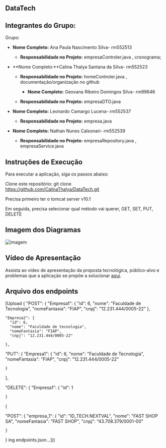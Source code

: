 ## DataTech

## Integrantes do Grupo:

Grupo:

- **Nome Completo:** Ana Paula Nascimento Silva- rm552513
  - **Responsabilidade no Projeto:** empresaControler.java , cronograma;

- **Nome Completo:**Calina Thalya Santana da Silva- rm552523
  - **Responsabilidade no Projeto:** homeControler.java , documentação/organização no github
 
    - **Nome Completo:** Geovana Ribeiro Domingos Silva- rm99646
  - **Responsabilidade no Projeto:** empresaDTO.java


- **Nome Completo:** Leonardo Camargo Lucena- rm552537
  - **Responsabilidade no Projeto:** empresa.java
 
- **Nome Completo:** Nathan Nunes Calsonari- rm552539
  - **Responsabilidade no Projeto:** empresaRepository.java , empresaService.java

    
## Instruções de Execução

Para executar a aplicação, siga os passos abaixo:

Clone este repositório: git clone https://github.com/CalinaThalya/DataTech.git

Precisa primeiro ter o tomcat server v10.1

Em seguida, precisa selecionar qual método vai querer, GET, SET, PUT, DELETE


## Imagem dos Diagramas


![imagem](https://github.com/CalinaThalya/DataTech/assets/116985483/a5448922-a54b-4ea4-98ae-fecf096e4e15)


## Vídeo de Apresentação

Assista ao vídeo de apresentação da proposta tecnológica, público-alvo e problemas que a aplicação se propõe a solucionar [aqui](https://www.youtube.com/watch?v=TsUd9z82e2E).

## Arquivo dos endpoints

[Upload
{
  "POST": {
    "Empresa1": {
      "id": 6,
      "nome": "Faculdade de Tecnologia",
      "nomeFantasia": "FIAP",
      "cnpj": "12.231.444/0005-22"
    },

    "Empresa2": {
      "id": 6,
      "nome": "Faculdade de tecnologia",
      "nomeFantasia": "FIAP",
      "cnpj": "12.231.444/0005-22"

    },

  

  "PUT": {
    "Empresa1": {
      "id": 6,
      "nome": "Faculdade de Tecnologia",
      "nomeFantasia": "FIAP",
      "cnpj": "12.231.444/0005-22"

    }

  },

  "DELETE": {
    "Empresa1": {
      "id": 1

    }

  



{

  "POST": {
    "empresa_1": {
      "id": "ID_TECH.NEXTVAL",
      "nome": "FAST SHOP SA",
      "nomeFantasia": "FAST SHOP",
      "cnpj": "43.708.379/0001-00"

    }

  

}
ing endpoints.json…]()




